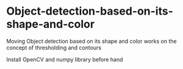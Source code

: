 # Object-detection-based-on-its-shape-and-color
Moving Object detection based on its shape and color 
works on the concept of thresholding and contours 


Install OpenCV and numpy library before hand 
